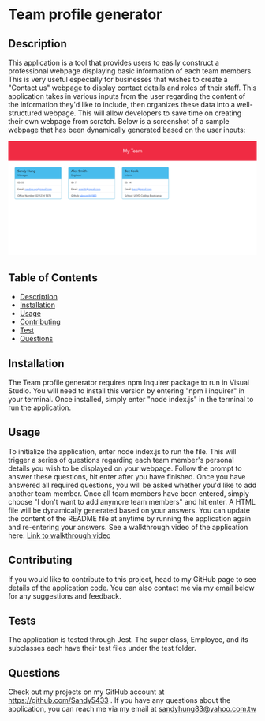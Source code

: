 # Team profile generator
  
  ## Description
  This application is a tool that provides users to easily construct a professional webpage displaying basic information of each team members. This is very useful especially for businesses that wishes to create a "Contact us" webpage to display contact details and roles of their staff.
  This application takes in various inputs from the user regarding the content of the information they'd like to include, then organizes these data into a well-structured webpage. This will allow developers to save time on creating their own webpage from scratch.
  Below is a screenshot of a sample webpage that has been dynamically generated based on the user inputs:

![alt="team-profile"](src/img/team-profile.png)
  ## Table of Contents
  - [Description](#description)
  - [Installation](#installation)
  - [Usage](#usage)
  - [Contributing](#contributing)
  - [Test](#tests)
  - [Questions](#questions)
  ## Installation
  The Team profile generator requires npm Inquirer package to run in Visual Studio. You will need to install this version by entering "npm i inquirer" in your terminal. Once installed, simply enter "node index.js" in the terminal to run the application.
  ## Usage
  To initialize the application, enter node index.js to run the file. This will trigger a series of questions regarding each team member's personal details you wish to be displayed on your webpage. Follow the prompt to answer these questions, hit enter after you have finished. Once you have answered all required questions, you will be asked whether you'd like to add another team member. Once all team members have been entered, simply choose "I don't want to add anymore team members" and hit enter. A HTML file will be dynamically generated based on your answers. You can update the content of the README file at anytime by running the application again and re-entering your answers. See a walkthrough video of the application here: [Link to walkthrough video](https://drive.google.com/file/d/1y8VjcIOMEnXmupYF-B5LGNXf3A3-f0Dm/view)

  ## Contributing
  If you would like to contribute to this project, head to my GitHub page to see details of the application code. You can also contact me via my email below for any suggestions and feedback.
  ## Tests
  The application is tested through Jest. The super class, Employee, and its subclasses each have their test files under the test folder. 
  
  ## Questions
  Check out my projects on my GitHub account at https://github.com/Sandy5433
  . If you have any questions about the application, you can reach me via my email at sandyhung83@yahoo.com.tw 
  
